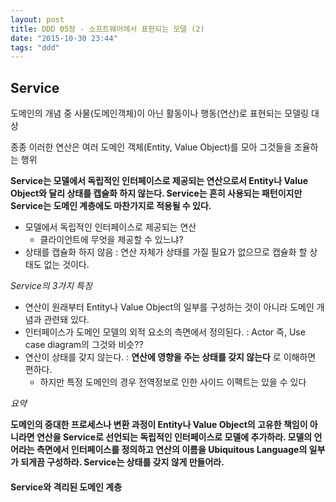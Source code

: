 ```yaml
---
layout: post
title: DDD 05장 - 소프트웨어에서 표현되는 모델 (2)
date: "2015-10-30 23:44"
tags: "ddd"
---
```


## Service

도메인의 개념 중 사물(도메인객체)이 아닌 활동이나 행동(연산)로 표현되는 모델링 대상

종종 이러한 연산은 여러 도메인 객체(Entity, Value Object)를 모아 그것들을 조율하는 행위

**Service는 모델에서 독립적인 인터페이스로 제공되는 연산으로서 Entity나 Value Object와 달리 상태를 캡슐화 하지 않는다.
Service는 흔히 사용되는 패턴이지만 Service는 도메인 계층에도 마찬가지로 적용될 수 있다.**

- 모델에서 독립적인 인터페이스로 제공되는 연산
  - 클라이언트에 무엇을 제공할 수 있느냐?
- 상태를 캡슐화 하지 않음 : 연산 자체가 상태를 가질 필요가 없으므로 캡슐화 할 상태도 없는 것이다.

*Service의 3가지 특징*

- 연산이 원래부터 Entity나 Value Object의 일부를 구성하는 것이 아니라 도메인 개념과 관련돼 있다.
- 인터페이스가 도메인 모델의 외적 요소의 측면에서 정의된다. : Actor 즉, Use case diagram의 그것와 비슷??
- 연산이 상태를 갖지 않는다. : **연산에 영향을 주는 상태를 갖지 않는다** 로 이해하면 편하다.
  - 하지만 특정 도메인의 경우 전역정보로 인한 사이드 이펙트는 있을 수 있다

*요약*

**도메인의 중대한 프로세스나 변환 과정이 Entity나 Value Object의 고유한 책임이 아니라면 연산을 Service로 선언되는 독립적인 인터페이스로 모델에 추가하라.
모델의 언어라는 측면에서 인터페이스를 정의하고 연산의 이름을 Ubiquitous Language의 일부가 되게끔 구성하라.
Service는 상태를 갖지 않게 만들어라.**

#### Service와 격리된 도메인 계층
